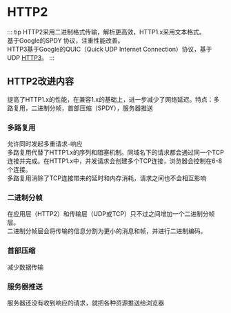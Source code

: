 # HTTP2

::: tip
HTTP2采用二进制格式传输，解析更高效，HTTP1.x采用文本格式。  
基于Google的SPDY 协议，注重性能改善。  
HTTP3基于Google的QUIC（Quick UDP Internet Connection）协议，基于UDP [HTTP3](https://www.zhihu.com/question/302412059)。
:::

## HTTP2改进内容

提高了HTTP1.x的性能，在兼容1.x的基础上，进一步减少了网络延迟。特点：多路复用，二进制分帧，首部压缩（SPDY），服务器推送

### 多路复用

允许同时发起多重请求-响应  
多路复用代替了HTTP1.x的序列和阻塞机制。同域名下的请求都会通过同一个TCP连接并完成。在HTTP1.x中，并发请求会创建多个TCP连接，浏览器会控制在6-8个连接。  
多路复用消除了TCP连接带来的延时和内存消耗，请求之间也不会相互影响

### 二进制分帧

在应用层（HTTP2）和传输层（UDP或TCP）只不过之间增加一个二进制分帧层。  
二进制分帧层会将传输的信息分割为更小的消息和帧，并进行二进制编码。

### 首部压缩

减少数据传输

### 服务器推送

服务器还没有收到响应的请求，就把各种资源推送给浏览器